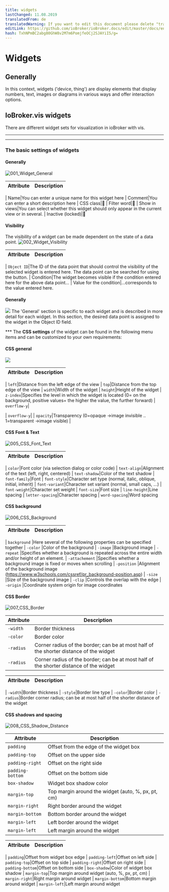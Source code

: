 ```yaml
---
title: widgets
lastChanged: 11.08.2019
translatedFrom: de
translatedWarning: If you want to edit this document please delete "translatedFrom" field, elsewise this document will be translated automatically again
editLink: https://github.com/ioBroker/ioBroker.docs/edit/master/docs/en/viz/widgets.md
hash: TxhNPmBC2abg80GhW8v2M7m6PomjfeOCj2SJAYiI5/g=
---
```

# Widgets
## Generally
In this context, widgets ('device, thing') are display elements that display numbers, text, images or diagrams in various ways and offer interaction options.

## IoBroker.vis widgets
There are different widget sets for visualization in ioBroker with vis.

-------------------------------------------------------------------------------
-------------------------------------------------------------------------------

### The basic settings of widgets
#### Generally
![001_Widget_General](../../de/viz/media/vis_widgets_001_Widget_Generell.jpg)

| Attribute|Description|
|-----|----|

| Name|You can enter a unique name for this widget here | Comment|You can enter a short description here | CSS class|:construction: | Filter word|:construction: | Show in views|You can select whether this widget should only appear in the current view or in several.
| Inactive (locked)|:construction:

#### **Visibility**
The visibility of a widget can be made dependent on the state of a data point.
![002_Widget_Visibility](../../de/viz/media/vis_widgets-2_002_Widget_Sichtbarkeit.jpg)

| Attribute|Description|
|----|----|

| `Object ID`|The ID of the data point that should control the visibility of the selected widget is entered here. The data point can be searched for using the button.
| Condition|The widget becomes visible if the condition entered here for the above data point...
| Value for the condition|...corresponds to the value entered here.

#### **Generally**
![](../../de/viz/media/vis_widgets_003_Widget_Allgemein.jpg) The 'General' section is specific to each widget and is described in more detail for each widget.
In this section, the desired data point is assigned to the widget in the Object ID field.

*** The **CSS settings** of the widget can be found in the following menu items and can be customized to your own requirements:

#### **CSS general**
![](../../de/viz/media/vis_widgets_004_CSS_allgemein.jpg)

| Attribute|Description|
|-----|----|

| `left`|Distance from the left edge of the view | `top`|Distance from the top edge of the view | `width`|Width of the widget | `height`|Height of the widget | `z-index`|Specifies the level in which the widget is located (0= on the background, positive values= the higher the value, the further forward) | `overflow-y`|

| `overflow-y`|
| `opacity`|Transparency (0=opaque ->image invisible .. 1=transparent ->image visible) |

#### CSS Font & Text
![005_CSS_Font_Text](../../de/viz/media/vis_widgets_005_CSS_Font_Text.jpg)

| Attribute|Description|
|-----|----|

| `color`|Font color (via selection dialog or color code) | `text-align`|Alignment of the text (left, right, centered) | `text-shadow`|Color of the text shadow | `font-family`|Font | `font-style`|Character set type (normal, italic, oblique, initial, inherit) | `font-variant`|Character set variant (normal, small caps, ...) | `font-weight`|Character set weight | `font-size`|Font size | `line-height`|Line spacing | `letter-spacing`|Character spacing | `word-spacing`|Word spacing

#### **CSS background**
![006_CSS_Background](../../de/viz/media/vis_widgets_006_CSS_Hintergrund.jpg)

| Attribute | Description |
|-----|-----|

| `background` |Here several of the following properties can be specified together | `-color` |Color of the background | `-image` |Background image | `-repeat` |Specifies whether a background is repeated across the entire width and/or height of an element.
| `-attachement` |Specifies whether a background image is fixed or moves when scrolling | `-position` |Alignment of the background image (https://www.w3schools.com/cssref/pr_background-position.asp) | `-size` |Size of the background image | `-clip` |Controls the overlap with the edge | `-origin` |Coordinate system origin for image coordinates

#### **CSS Border**
![007_CSS_Border](../../de/viz/media/vis_widgets_007_CSS_Border.jpg)

|Attribute|Description|
|----|----|
|`-width`|Border thickness| |
|`-color`|Border color|
|`-radius`|Corner radius of the border; can be at most half of the shorter distance of the widget|
|`-radius`|Corner radius of the border; can be at most half of the shorter distance of the widget|

| Attribute|Description|
|-----|----|

| `-width`|Border thickness | `-style`|Border line type | `-color`|Border color | `-radius`|Border corner radius; can be at most half of the shorter distance of the widget

#### CSS shadows and spacing
![008_CSS_Shadow_Distance](../../de/viz/media/vis_widgets_008_CSS_Schatten_Abstand.jpg)

|Attribute|Description|
|----|----|
|`padding`|Offset from the edge of the widget box|
|`padding-top`|Offset on the upper side|
|`padding-right`|Offset on the right side|
|`padding-bottom`|Offset on the bottom side|
|`box-shadow`|Widget box shadow color|
|`margin-top`|Top margin around the widget (auto, %, px, pt, cm)|
|`margin-right`|Right border around the widget|
|`margin-bottom`|Bottom border around the widget|
|`margin-left`|Left border around the widget|
|`margin-left`|Left margin around the widget|

| Attribute|Description|
|-----|----|

| `padding`|Offset from widget box edge | `padding-left`|Offset on left side | `padding-top`|Offset on top side | `padding-right`|Offset on right side | `padding-bottom`|Offset on bottom side | `box-shadow`|Color of widget box shadow | `margin-top`|Top margin around widget (auto, %, px, pt, cm) | `margin-right`|Right margin around widget | `margin-bottom`|Bottom margin around widget | `margin-left`|Left margin around widget